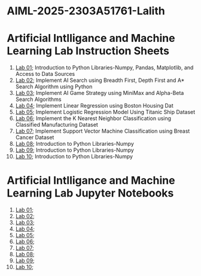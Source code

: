 # AIML-2025-2303A51761-Lalith
# Artificial Intlligance and Machine Learning Lab Instruction Sheets
1. [Lab 01](https://github.com/2303A51761/AIML-2025/blob/main/AIML_A1.pdf); Introduction to Python Libraries-Numpy, Pandas, Matplotlib, and Access to Data Sources
2. [Lab 02](https://github.com/2303A51761/AIML-2025/blob/main/AIML_A2.pdf); Implement AI Search using Breadth First, Depth First and A* Search Algorithm using Python
3. [Lab 03](https://github.com/2303A51761/AIML-2025/blob/main/AIML_A3.pdf); Implement AI Game Strategy using MiniMax and Alpha-Beta Search Algorithms
4. [Lab 04](https://github.com/2303A51761/AIML-2025/blob/main/AIML_A4.pdf); Implement Linear Regression using Boston Housing Dat
5. [Lab 05](https://github.com/2303A51761/AIML-2025/blob/main/AIML_A5.pdf); Implement Logistic Regression Model Using Titanic Ship Dataset
6. [Lab 06](https://github.com/2303A51761/AIML-2025/blob/main/AIML_A6.pdf); Implement the K Nearest Neighbor Classification using Classified Manufacturing Dataset
7. [Lab 07](https://github.com/2303A51761/AIML-2025/blob/main/AIML_A7.pdf); Implement Support Vector Machine Classification using Breast Cancer Dataset
8. [Lab 08](); Introduction to Python Libraries-Numpy
9. [Lab 09](); Introduction to Python Libraries-Numpy
10. [Lab 10](); Introduction to Python Libraries-Numpy

# Artificial Intlligance and Machine Learning Lab Jupyter Notebooks
1. [Lab 01](https://github.com/2303A51761/AIML-2025/blob/main/AIML_Lab01.ipynb);
2. [Lab 02](https://github.com/2303A51761/AIML-2025/blob/main/AIML_LAB2.ipynb);
3. [Lab 03](https://github.com/2303A51761/AIML-2025/blob/main/Lab3_AIML.ipynb);
4. [Lab 04](https://github.com/2303A51761/AIML-2025/blob/main/LAB04.ipynb);
5. [Lab 05](https://github.com/2303A51761/AIML-2025/blob/main/Lab05.ipynb);
6. [Lab 06](https://github.com/2303A51761/AIML-2025/blob/main/AIML_Lab06.ipynb);
7. [Lab 07](https://github.com/2303A51761/AIML-2025/blob/9fbb31d1a0a6a05114ae6a30282636f3d85682e5/LAB07_AIML.ipynb);
8. [Lab 08](https://github.com/2303A51761/AIML-2025/blob/9fbb31d1a0a6a05114ae6a30282636f3d85682e5/Lab08.ipynb);
9. [Lab 09]();
10. [Lab 10]();
